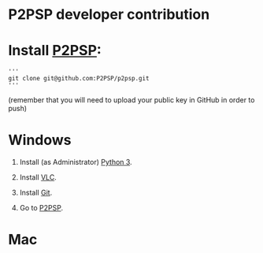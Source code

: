 P2PSP developer contribution
============================

# Install [P2PSP](https://github.com/P2PSP/p2psp):

	'''
	git clone git@github.com:P2PSP/p2psp.git
	'''

(remember that you will need to upload your public key in GitHub in
order to push)


# Windows

1. Install (as Administrator) [Python 3](https://www.python.org/downloads).

2. Install [VLC](http://www.videolan.org/vlc/download-windows.html).

3. Install [Git](https://git-scm.com/download/win).

4. Go to [P2PSP](https://github.com/P2PSP/p2psp).


# Mac

